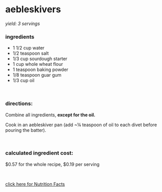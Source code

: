 # aebleskivers
*yield: 3 servings*

### ingredients
- 1 1/2 cup water
- 1/2 teaspoon salt
- 1/3 cup sourdough starter
- 1 cup whole wheat flour
- 1 teaspoon baking powder
- 1/8 teaspoon guar gum
- 1/3 cup oil

<br>

### directions:

Combine all ingredients, **except for the oil.**

Cook in an aebleskiver pan (add ~¼ teaspoon of oil to each divet before pouring the batter).


<br>

### calculated ingredient cost:

$0.57 for the whole recipe, $0.19 per serving

<br>

[click here for Nutrition Facts](https://htmlpreview.github.io/?https://github.com/nate-thegrate/vegan-chef/blob/main/compile_recipes/nutrition/nutrition_labels/aebleskivers/nutrition_facts.html)
